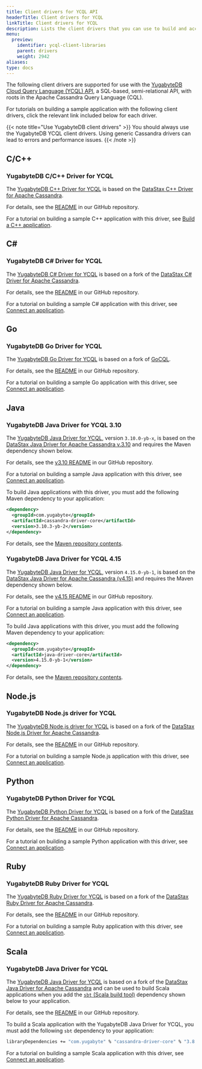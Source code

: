 ```yaml
---
title: Client drivers for YCQL API
headerTitle: Client drivers for YCQL
linkTitle: Client drivers for YCQL
description: Lists the client drivers that you can use to build and access YCQL applications.
menu:
  preview:
    identifier: ycql-client-libraries
    parent: drivers
    weight: 2942
aliases:
type: docs
---
```


The following client drivers are supported for use with the [YugabyteDB Cloud Query Language (YCQL) API](../../../api/ycql/), a SQL-based, semi-relational API, with roots in the Apache Cassandra Query Language (CQL).

For tutorials on building a sample application with the following client drivers, click the relevant link included below for each driver.

{{< note title="Use YugabyteDB client drivers" >}}
You should always use the YugabyteDB YCQL client drivers. Using generic Cassandra drivers can lead to errors and performance issues.
{{< /note >}}

## C/C++

### YugabyteDB C/C++ Driver for YCQL

The [YugabyteDB C++ Driver for YCQL](https://github.com/yugabyte/cassandra-cpp-driver) is based on the [DataStax C++ Driver for Apache Cassandra](https://github.com/datastax/cpp-driver).

For details, see the [README](https://github.com/yugabyte/cassandra-cpp-driver) in our GitHub repository.

For a tutorial on building a sample C++ application with this driver, see [Build a C++ application](../../../tutorials/build-apps/cpp/ycql/).

## C\#

### YugabyteDB C# Driver for YCQL

The [YugabyteDB C# Driver for YCQL](https://github.com/yugabyte/cassandra-csharp-driver) is based on a fork of the [DataStax C# Driver for Apache Cassandra](https://github.com/datastax/csharp-driver).

For details, see the [README](https://github.com/yugabyte/cassandra-csharp-driver) in our GitHub repository.

For a tutorial on building a sample C# application with this driver, see [Connect an application](../../../drivers-orms/csharp/ycql/).

## Go

### YugabyteDB Go Driver for YCQL

The [YugabyteDB Go Driver for YCQL](https://github.com/yugabyte/gocql) is based on a fork of [GoCQL](http://gocql.github.io/).

For details, see the [README](https://github.com/yugabyte/gocql/blob/master/README.md) in our GitHub repository.

For a tutorial on building a sample Go application with this driver, see [Connect an application](../../../drivers-orms/go/ycql/).

## Java

### YugabyteDB Java Driver for YCQL 3.10

The [YugabyteDB Java Driver for YCQL](https://github.com/yugabyte/cassandra-java-driver), version `3.10.0-yb-x`, is based on the [DataStax Java Driver for Apache Cassandra v.3.10](https://github.com/datastax/java-driver) and requires the Maven dependency shown below.

For details, see the [v3.10 README](https://github.com/yugabyte/cassandra-java-driver/blob/3.10.0-yb-x/README.md) in our GitHub repository.

For a tutorial on building a sample Java application with this driver, see [Connect an application](../../../drivers-orms/java/ycql/).

To build Java applications with this driver, you must add the following Maven dependency to your application:

```xml
<dependency>
  <groupId>com.yugabyte</groupId>
  <artifactId>cassandra-driver-core</artifactId>
  <version>3.10.3-yb-2</version>
</dependency>
```

For details, see the [Maven repository contents](https://mvnrepository.com/artifact/com.yugabyte/cassandra-driver-core/3.10.3-yb-2).

### YugabyteDB Java Driver for YCQL 4.15

The [YugabyteDB Java Driver for YCQL](https://github.com/yugabyte/cassandra-java-driver/tree/4.15.x/manual/core), version `4.15.0-yb-1`, is based on the [DataStax Java Driver for Apache Cassandra (v4.15)](https://github.com/datastax/java-driver) and requires the Maven dependency shown below.

For details, see the [v4.15 README](https://github.com/yugabyte/cassandra-java-driver/blob/4.15.x/README.md) in our GitHub repository.

For a tutorial on building a sample Java application with this driver, see [Connect an application](../../../drivers-orms/java/ycql-4.x/).

To build Java applications with this driver, you must add the following Maven dependency to your application:

```xml
<dependency>
  <groupId>com.yugabyte</groupId>
  <artifactId>java-driver-core</artifactId>
  <version>4.15.0-yb-1</version>
</dependency>
```

For details, see the [Maven repository contents](https://mvnrepository.com/artifact/com.yugabyte/java-driver-core/4.15.0-yb-1).

## Node.js

### YugabyteDB Node.js driver for YCQL

The [YugabyteDB Node.js driver for YCQL](https://github.com/yugabyte/cassandra-nodejs-driver) is based on a fork of the [DataStax Node.js Driver for Apache Cassandra](https://github.com/datastax/nodejs-driver).

For details, see the [README](https://github.com/datastax/cpp-driver/blob/master/README.md) in our GitHub repository.

For a tutorial on building a sample Node.js application with this driver, see [Connect an application](../../../drivers-orms/nodejs/ycql/).

## Python

### YugabyteDB Python Driver for YCQL

The [YugabyteDB Python Driver for YCQL](https://github.com/yugabyte/cassandra-python-driver) is based on a fork of the [DataStax Python Driver for Apache Cassandra](https://github.com/datastax/python-driver).

For details, see the [README](https://github.com/yugabyte/cassandra-python-driver) in our GitHub repository.

For a tutorial on building a sample Python application with this driver, see [Connect an application](../../../drivers-orms/python/ycql/).

## Ruby

### YugabyteDB Ruby Driver for YCQL

The [YugabyteDB Ruby Driver for YCQL](https://github.com/yugabyte/cassandra-ruby-driver) is based on a fork of the [DataStax Ruby Driver for Apache Cassandra](https://github.com/datastax/ruby-driver).

For details, see the [README](https://github.com/yugabyte/cassandra-ruby-driver/blob/v3.2.3.x-yb/README.md) in our GitHub repository.

For a tutorial on building a sample Ruby application with this driver, see [Connect an application](../../../drivers-orms/ruby/ycql/).

## Scala

### YugabyteDB Java Driver for YCQL

The [YugabyteDB Java Driver for YCQL](https://github.com/yugabyte/cassandra-java-driver) is based on a fork of the [DataStax Java Driver for Apache Cassandra](https://github.com/datastax/java-driver) and can be used to build Scala applications when you add the [`sbt` (Scala build tool)](https://www.scala-sbt.org/1.x/docs/index.html) dependency shown below to your application.

For details, see the [README](https://github.com/yugabyte/cassandra-java-driver/blob/3.8.0-yb-x/README.md) in our GitHub repository.

To build a Scala application with the YugabyteDB Java Driver for YCQL, you must add the following `sbt` dependency to your application:

```sh
libraryDependencies += "com.yugabyte" % "cassandra-driver-core" % "3.8.0-yb-5"
```

For a tutorial on building a sample Scala application with this driver, see [Connect an application](../../../drivers-orms/scala/ycql/).
